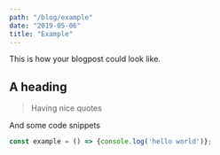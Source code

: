 ```yaml
---
path: "/blog/example"
date: "2019-05-06"
title: "Example"
---
```


This is how your blogpost could look like.

## A heading

> Having nice quotes

And some code snippets

```js
const example = () => {console.log('hello world')};
```
